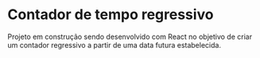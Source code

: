 # Contador de tempo regressivo 

Projeto em construção sendo desenvolvido com React no objetivo de criar um contador regressivo a partir de uma data futura estabelecida. 
